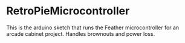 # RetroPieMicrocontroller
This is the arduino sketch that runs the Feather microcontroller for an arcade cabinet project. Handles brownouts and power loss.
